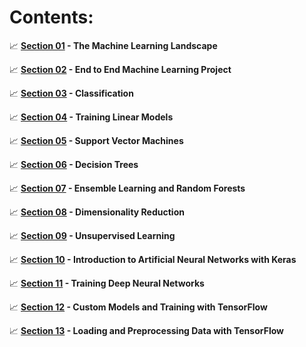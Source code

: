 # **Contents:**

:chart_with_upwards_trend: **[Section 01](https://github.com/mateuszk098/data_science/tree/master/hands_on_machine_learning/section01) - The Machine Learning Landscape**

:chart_with_upwards_trend: **[Section 02](https://github.com/mateuszk098/data_science/tree/master/hands_on_machine_learning/section02) - End to End Machine Learning Project**

:chart_with_upwards_trend: **[Section 03](https://github.com/mateuszk098/data_science/tree/master/hands_on_machine_learning/section03) - Classification**

:chart_with_upwards_trend: **[Section 04](https://github.com/mateuszk098/data_science/tree/master/hands_on_machine_learning/section04) - Training Linear Models**

:chart_with_upwards_trend: **[Section 05](https://github.com/mateuszk098/data_science/tree/master/hands_on_machine_learning/section05) - Support Vector Machines**

:chart_with_upwards_trend: **[Section 06](https://github.com/mateuszk098/data_science/tree/master/hands_on_machine_learning/section06) - Decision Trees**

:chart_with_upwards_trend: **[Section 07](https://github.com/mateuszk098/data_science/tree/master/hands_on_machine_learning/section07) - Ensemble Learning and Random Forests**

:chart_with_upwards_trend: **[Section 08](https://github.com/mateuszk098/data_science/tree/master/hands_on_machine_learning/section08) - Dimensionality Reduction**

:chart_with_upwards_trend: **[Section 09](https://github.com/mateuszk098/data_science/tree/master/hands_on_machine_learning/section09) - Unsupervised Learning**

:chart_with_upwards_trend: **[Section 10](https://github.com/mateuszk098/data_science/tree/master/hands_on_machine_learning/section10) - Introduction to Artificial Neural Networks with Keras**

:chart_with_upwards_trend: **[Section 11](https://github.com/mateuszk098/data_science/tree/master/hands_on_machine_learning/section11) - Training Deep Neural Networks**

:chart_with_upwards_trend: **[Section 12](https://github.com/mateuszk098/data_science/tree/master/hands_on_machine_learning/section12) - Custom Models and Training with TensorFlow**

:chart_with_upwards_trend: **[Section 13](https://github.com/mateuszk098/data_science/tree/master/hands_on_machine_learning/section13) - Loading and Preprocessing Data with TensorFlow**